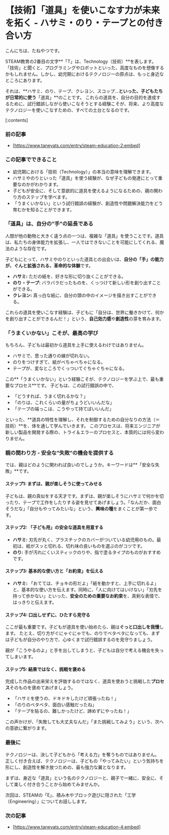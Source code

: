 # 【技術】「道具」を使いこなす力が未来を拓く - ハサミ・のり・テープとの付き合い方
こんにちは、たねやつです。

STEAM教育の2番目の文字**「T」は、Technology（技術）**を表します。
「技術」と聞くと、プログラミングやロボットといった、高度なものを想像するかもしれません。しかし、幼児期におけるテクノロジーの原点は、もっと身近なところにあります。

それは、**ハサミ、のり、テープ、クレヨン、スコップ…**といった、子どもたちが日常的に使う**「道具」**のことです。
これらの道具を、自分の目的を達成するために、試行錯誤しながら使いこなそうとする経験こそが、将来、より高度なテクノロジーを使いこなすための、すべての土台となるのです。

[:contents]

### 前の記事
- [https://www.taneyats.com/entry/steam-education-2:embed]

### この記事でできること
- 幼児期における「技術（Technology）」の本当の意味を理解できます。
- ハサミやのりといった「道具」を使う経験が、なぜ子どもの発達にとって重要なのかがわかります。
- 子どもが安全に、そして意欲的に道具を使えるようになるための、親の関わり方のステップを学べます。
- 「うまくいかない」という試行錯誤の経験が、創造性や問題解決能力をどう育むかを知ることができます。

### 「道具」は、自分の”手”の延長である
人間が他の動物と大きく違う点の一つは、複雑な「道具」を使うことです。道具は、私たちの身体能力を拡張し、一人ではできないことを可能にしてくれる、魔法のような存在です。

子どもにとって、ハサミやのりといった道具との出会いは、**自分の「手」の能力が、ぐんと拡張される、革命的な体験**です。
- **ハサミ:** ただの紙を、好きな形に切り抜くことができる。
- **のり・テープ:** バラバラだったものを、くっつけて新しい形を創り出すことができる。
- **クレヨン:** 真っ白な紙に、自分の頭の中のイメージを描き出すことができる。

これらの道具を使いこなす経験は、子どもに「自分は、世界に働きかけて、何かを創り出すことができるんだ！」という、**自己効力感**や**創造性**の芽を育みます。

### 「うまくいかない」こそが、最高の学び
もちろん、子どもは最初から道具を上手に使えるわけではありません。
- ハサミで、思った通りの線が切れない。
- のりをつけすぎて、紙がべちゃべちゃになる。
- テープが、変なところでくっついてぐちゃぐちゃになる。

この**「うまくいかない」という経験こそが、テクノロジーを学ぶ上で、最も重要なプロセス**です。
子どもは、この試行錯誤の中で、
- 「どうすれば、うまく切れるかな？」
- 「のりは、これくらいの量がちょうどいいんだな」
- 「テープの端っこは、こうやって持てばいいんだ」

といった、**道具の特性を理解し、それを制御するための自分なりの方法（＝技術）**を、体を通して学んでいきます。
このプロセスは、将来エンジニアが新しい製品を開発する際の、トライ＆エラーのプロセスと、本質的には何ら変わりません。

### 親の関わり方 - 安全な”失敗”の機会を提供する
では、親はどのように関われば良いのでしょうか。キーワードは**「安全な失敗」**です。

#### ステップ1: まずは、親が楽しそうに使ってみせる
子どもは、親の真似をする天才です。まずは、親が楽しそうにハサミで何かを切ったり、テープで工作をしたりする姿を見せてあげましょう。「なんだか、面白そうだな」「自分もやってみたいな」という、**興味の種**をまくことが第一歩です。

#### ステップ2: 「子ども用」の安全な道具を用意する
- **ハサミ:** 刃先が丸く、プラスチックのカバーがついている幼児用のもの。最初は、紙がスッと切れる、切れ味の良いものを選ぶのがコツです。
- **のり:** 手が汚れにくいスティックのりや、指で塗るタイプのものがおすすめです。

#### ステップ3: 基本的な使い方と「お約束」を伝える
- **ハサミ:** 「おてては、チョキの形だよ」「紙を動かすと、上手に切れるよ」と、基本的な使い方を伝えます。同時に、「人に向けてはいけない」「刃先を持って歩かない」といった、**安全のための重要なお約束**を、真剣な表情で、はっきりと伝えます。

#### ステップ4: 口出しせずに、ひたすら見守る
ここが最も重要です。子どもが道具を使い始めたら、親は**ぐっと口出しを我慢**します。
たとえ、切り方がぐにゃぐにゃでも、のりでベタベタになっても、まずは子どもが自分のやり方で、心ゆくまで試行錯誤するのを見守りましょう。

親が「こうやるのよ」と手を出してしまうと、子どもは自分で考える機会を失ってしまいます。

#### ステップ5: 結果ではなく、挑戦を褒める
完成した作品の出来栄えを評価するのではなく、道具を使おうと挑戦した**プロセス**そのものを褒めてあげましょう。
- 「ハサミを使うの、ドキドキしたけど頑張ったね！」
- 「のりのベタベタ、面白い感触だったね」
- 「テープを貼るの、難しかったけど、諦めずにやったね！」

この声かけが、「失敗しても大丈夫なんだ」「また挑戦してみよう」という、次への意欲に繋がります。

### 最後に
テクノロジーは、決して子どもから「考える力」を奪うものではありません。
正しく付き合えば、テクノロジーは、子どもの「やってみたい」という気持ちを形にし、創造性を解き放つための、最も強力な翼となります。

まずは、身近な「道具」という名のテクノロジーと、親子で一緒に、安全に、そして楽しく付き合うことから始めてみませんか。

次回は、STEAMの「E」、積み木やブロック遊びに隠された「工学（Engineering）」についてお話しします。

### 次の記事
- [https://www.taneyats.com/entry/steam-education-4:embed]
